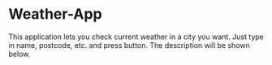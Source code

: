 # Weather-App

This application lets you check current weather in a city you want. Just type in name, postcode, etc. and press button. The description will be shown below.
